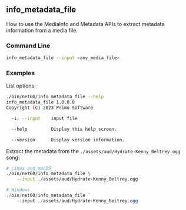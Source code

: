 ## info_metadata_file

How to use the MediaInfo and Metadata APIs to extract metadata information from a media file.   

### Command Line

```sh
info_metadata_file --input <any_media_file>
```

###	Examples

List options:

```sh
./bin/net60/info_metadata_file --help
info_metadata_file 1.0.0.0
Copyright (C) 2023 Primo Software

  -i, --input    input file

  --help         Display this help screen.

  --version      Display version information.
```

Extract the metadata from the `./assets/aud/Hydrate-Kenny_Beltrey.ogg` song:

```sh
# Linux and macOS 
./bin/net60/info_metadata_file \
    --input ./assets/aud/Hydrate-Kenny_Beltrey.ogg
```

```powershell
# Windows
./bin/net60/info_metadata_file `
    --input ./assets/aud/Hydrate-Kenny_Beltrey.ogg
```
